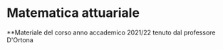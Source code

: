 # Matematica attuariale
**Materiale del corso anno accademico 2021/22 tenuto dal professore D'Ortona
